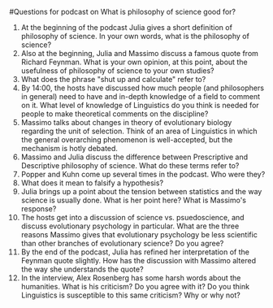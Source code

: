 #Questions for podcast on What is philosophy of science good for?

1. At the beginning of the podcast Julia gives a short definition of philosophy of science. In your own words, what is the philosophy of science?
1. Also at the beginning, Julia and Massimo discuss a famous quote from Richard Feynman. What is your own opinion, at this point, about the usefulness of philosophy of science to your own studies?
1. What does the phrase "shut up and calculate" refer to?
1. By 14:00, the hosts have discussed how much people (and philosophers in general) need to have and in-depth knowledge of a field to comment on it. What level of knowledge of Linguistics do you think is needed for people to make theoretical comments on the discipline?
1. Massimo talks about changes in theory of evolutionary biology regarding the unit of selection. Think of an area of Linguistics in which the general overarching phenomenon is well-accepted, but the mechanism is hotly debated.
1. Massimo and Julia discuss the difference between Prescriptive and Descriptive philosophy of science. What do these terms refer to?
1. Popper and Kuhn come up several times in the podcast. Who were they?
1. What does it mean to falsify a hypothesis?
1. Julia brings up a point about the tension between statistics and the way science is usually done. What is her point here? What is Massimo's response?
1. The hosts get into a discussion of science vs. psuedoscience, and discuss evolutionary psychology in particular. What are the three reasons Massimo gives that evolutionary psychology be less scientific than other branches of evolutionary science? Do you agree?
1. By the end of the podcast, Julia has refined her interpretation of the Feynman quote slightly. How has the discussion with Massimo altered the way she understands the quote?
1. In the interview, Alex Rosenberg has some harsh words about the humanities. What is his criticism? Do you agree with it? Do you think Linguistics is susceptible to this same criticism? Why or why not?
